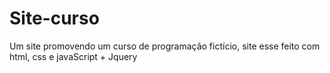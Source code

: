 # Site-curso
 Um site promovendo um curso de programação fictício, site esse feito com html, css e javaScript + Jquery
